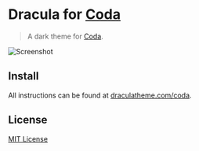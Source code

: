 # Dracula for [Coda](http://panic.com/coda)

> A dark theme for [Coda](http://panic.com/coda).

![Screenshot](https://draculatheme.com/assets/img/screenshots/coda.png)

## Install

All instructions can be found at [draculatheme.com/coda](https://draculatheme.com/coda).

## License

[MIT License](./LICENSE)
